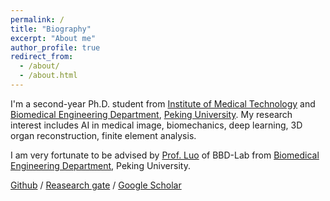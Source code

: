 ```yaml
---
permalink: /
title: "Biography"
excerpt: "About me"
author_profile: true
redirect_from: 
  - /about/
  - /about.html
---
```



I'm a second-year Ph.D. student from [Institute of Medical Technology](https://imt.bjmu.edu.cn/) and [Biomedical Engineering Department](https://bme.bjmu.edu.cn/), [Peking University](https://www.pku.edu.cn/). My research interest includes AI in medical image, biomechanics, deep learning, 3D organ reconstruction, finite element analysis.

I am very fortunate to be advised by [Prof. Luo](https://bme.bjmu.edu.cn/szdw/223027.htm) of BBD-Lab from [Biomedical Engineering Department](https://bme.bjmu.edu.cn/), Peking University.

 [Github](https://github.com/stranger47-MCI) / [Reasearch gate](https://www.researchgate.net/profile/Hui-Wang-541) / [Google Scholar](https://scholar.google.com/citations?user=6iSnKRkAAAAJ&hl=zh-CN)
